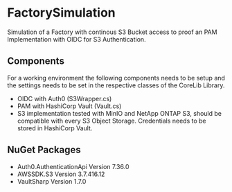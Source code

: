 # FactorySimulation
Simulation of a Factory with continous S3 Bucket access to proof an PAM Implementation with OIDC for S3 Authentication.

## Components
For a working environment the following components needs to be setup and the settings needs to be set in the respective classes of the CoreLib Library.
- OIDC with Auth0 (S3Wrapper.cs)
- PAM with HashiCorp Vault (Vault.cs)
- S3 implementation tested with MinIO and NetApp ONTAP S3, should be compatible with every S3 Object Storage. Credentials needs to be stored in HashiCorp Vault.

## NuGet Packages
- Auth0.AuthenticationApi Version 7.36.0
- AWSSDK.S3 Version 3.7.416.12 
- VaultSharp Version 1.7.0

